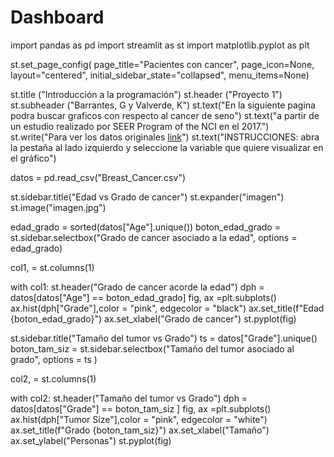 # Dashboard
import pandas as pd
import streamlit as st
import matplotlib.pyplot as plt

st.set_page_config(
    page_title="Pacientes con cancer",
    page_icon=None,
    layout="centered",
    initial_sidebar_state="collapsed",
    menu_items=None)

st.title ("Introducción a la programación")
st.header ("Proyecto 1")
st.subheader ("Barrantes, G y Valverde, K")
st.text("En la siguiente pagina podra buscar graficos con respecto al cancer de seno")
st.text("a partir de un estudio realizado por SEER Program of the NCI en el 2017.")
st.write("Para ver los datos originales [link](https://www.kaggle.com/datasets/reihanenamdari/breast-cancer)")
st.text("INSTRUCCIONES: abra la pestaña al lado izquierdo y seleccione la variable que quiere visualizar en el gráfico")


datos = pd.read_csv("Breast_Cancer.csv")

st.sidebar.title("Edad vs Grado de cancer")
st.expander("imagen")
st.image("imagen.jpg")


edad_grado = sorted(datos["Age"].unique())
boton_edad_grado = st.sidebar.selectbox("Grado de cancer asociado a la edad", options = edad_grado)

col1, = st.columns(1)
 


with col1:
    st.header("Grado de cancer acorde la edad")
    dph = datos[datos["Age"] == boton_edad_grado]
    fig, ax =plt.subplots()
    ax.hist(dph["Grade"],color = "pink", edgecolor = "black")
    ax.set_title(f"Edad {boton_edad_grado}")
    ax.set_xlabel("Grado de cancer")
    st.pyplot(fig)

st.sidebar.title("Tamaño del tumor vs Grado")
ts = datos["Grade"].unique()
boton_tam_siz = st.sidebar.selectbox("Tamaño del tumor asociado al grado", options = ts )

col2, = st.columns(1)

with col2:
    st.header("Tamaño del tumor vs Grado")
    dph = datos[datos["Grade"] == boton_tam_siz ]
    fig, ax =plt.subplots()
    ax.hist(dph["Tumor Size"],color = "pink", edgecolor = "white")
    ax.set_title(f"Grado {boton_tam_siz}")
    ax.set_xlabel("Tamaño")
    ax.set_ylabel("Personas")
    st.pyplot(fig)
    
    
